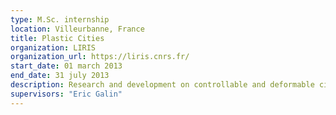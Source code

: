 ```yaml
---
type: M.Sc. internship
location: Villeurbanne, France
title: Plastic Cities
organization: LIRIS
organization_url: https://liris.cnrs.fr/
start_date: 01 march 2013
end_date: 31 july 2013
description: Research and development on controllable and deformable cities generation.
supervisors: "Eric Galin"
---
```

